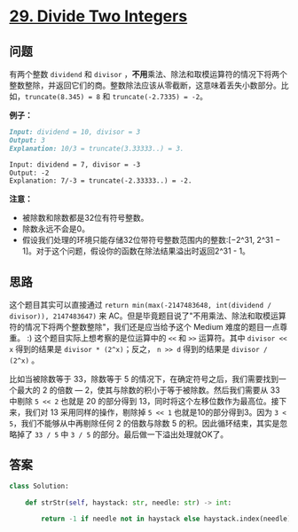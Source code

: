 # [29. Divide Two Integers](https://leetcode.com/problems/divide-two-integers/)

## 问题

有两个整数 `dividend` 和 `divisor` ，**不用**乘法、除法和取模运算符的情况下将两个整数整除，并返回它们的商。整数除法应该从零截断，这意味着丢失小数部分。比如，`truncate(8.345) = 8` 和 `truncate(-2.7335) = -2`。

**例子：**

```markdown
Input: dividend = 10, divisor = 3
Output: 3
Explanation: 10/3 = truncate(3.33333..) = 3.

Input: dividend = 7, divisor = -3
Output: -2
Explanation: 7/-3 = truncate(-2.33333..) = -2.
```

**注意：**

- 被除数和除数都是32位有符号整数。
- 除数永远不会是0。
- 假设我们处理的环境只能存储32位带符号整数范围内的整数:[−2^31, 2^31 − 1]。对于这个问题，假设你的函数在除法结果溢出时返回2^31 - 1。

## 思路

这个题目其实可以直接通过 `return min(max(-2147483648, int(dividend / divisor)), 2147483647)` 来 AC。但是毕竟题目说了"不用乘法、除法和取模运算符的情况下将两个整数整除"，我们还是应当给予这个 Medium 难度的题目一点尊重。 :) 这个题目实际上想考察的是位运算中的 `<<` 和 `>>` 运算符。其中 `divisor << x` 得到的结果是 `divisor * (2^x)`；反之， `n >> d` 得到的结果是 `divisor / (2^x)` 。

比如当被除数等于 33，除数等于 5 的情况下，在确定符号之后，我们需要找到一个最大的 2 的倍数 — 2，使其与除数的积小于等于被除数。然后我们需要从 33 中剔除 `5 << 2` 也就是 20 的部分得到 13，同时将这个左移位数作为最高位。接下来，我们对 13 采用同样的操作，剔除掉 `5 << 1` 也就是10的部分得到3。因为 `3 < 5`，我们不能够从中再剔除任何 2 的倍数与除数 5 的积。因此循环结束，其实是忽略掉了 `33 / 5` 中 `3 / 5` 的部分。最后做一下溢出处理就OK了。

## 答案

```python
class Solution:
    
    def strStr(self, haystack: str, needle: str) -> int:
        
        return -1 if needle not in haystack else haystack.index(needle)
```

